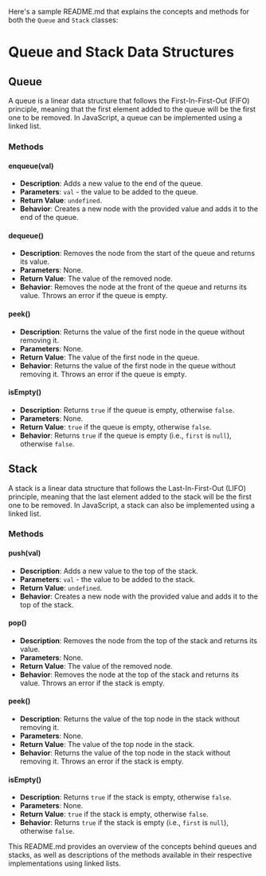 Here's a sample README.md that explains the concepts and methods for both the `Queue` and `Stack` classes:

# Queue and Stack Data Structures

## Queue

A queue is a linear data structure that follows the First-In-First-Out (FIFO) principle, meaning that the first element added to the queue will be the first one to be removed. In JavaScript, a queue can be implemented using a linked list.

### Methods

#### enqueue(val)

- **Description**: Adds a new value to the end of the queue.
- **Parameters**: `val` - the value to be added to the queue.
- **Return Value**: `undefined`.
- **Behavior**: Creates a new node with the provided value and adds it to the end of the queue.

#### dequeue()

- **Description**: Removes the node from the start of the queue and returns its value.
- **Parameters**: None.
- **Return Value**: The value of the removed node.
- **Behavior**: Removes the node at the front of the queue and returns its value. Throws an error if the queue is empty.

#### peek()

- **Description**: Returns the value of the first node in the queue without removing it.
- **Parameters**: None.
- **Return Value**: The value of the first node in the queue.
- **Behavior**: Returns the value of the first node in the queue without removing it. Throws an error if the queue is empty.

#### isEmpty()

- **Description**: Returns `true` if the queue is empty, otherwise `false`.
- **Parameters**: None.
- **Return Value**: `true` if the queue is empty, otherwise `false`.
- **Behavior**: Returns `true` if the queue is empty (i.e., `first` is `null`), otherwise `false`.

## Stack

A stack is a linear data structure that follows the Last-In-First-Out (LIFO) principle, meaning that the last element added to the stack will be the first one to be removed. In JavaScript, a stack can also be implemented using a linked list.

### Methods

#### push(val)

- **Description**: Adds a new value to the top of the stack.
- **Parameters**: `val` - the value to be added to the stack.
- **Return Value**: `undefined`.
- **Behavior**: Creates a new node with the provided value and adds it to the top of the stack.

#### pop()

- **Description**: Removes the node from the top of the stack and returns its value.
- **Parameters**: None.
- **Return Value**: The value of the removed node.
- **Behavior**: Removes the node at the top of the stack and returns its value. Throws an error if the stack is empty.

#### peek()

- **Description**: Returns the value of the top node in the stack without removing it.
- **Parameters**: None.
- **Return Value**: The value of the top node in the stack.
- **Behavior**: Returns the value of the top node in the stack without removing it. Throws an error if the stack is empty.

#### isEmpty()

- **Description**: Returns `true` if the stack is empty, otherwise `false`.
- **Parameters**: None.
- **Return Value**: `true` if the stack is empty, otherwise `false`.
- **Behavior**: Returns `true` if the stack is empty (i.e., `first` is `null`), otherwise `false`.

This README.md provides an overview of the concepts behind queues and stacks, as well as descriptions of the methods available in their respective implementations using linked lists.
